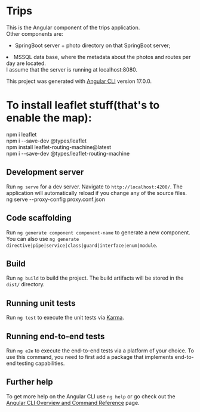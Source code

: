# Trips
This is the Angular component of the trips application. <br />
Other components are:
<ul>
<li>SpringBoot server + photo directory on that SpringBoot server;</ul>
<li>MSSQL data base, where the metadata about the photos and routes per day are located. </li>
</ul>
I assume that the server is running at localhost:8080.

This project was generated with [Angular CLI](https://github.com/angular/angular-cli) version 17.0.0.

# To install leaflet stuff(that's to enable the map):
npm i leaflet <br />
npm i --save-dev @types/leaflet <br />
npm install leaflet-routing-machine@latest <br />
npm i --save-dev @types/leaflet-routing-machine <br />

## Development server

Run `ng serve` for a dev server. Navigate to `http://localhost:4200/`. The application will automatically reload if you change any of the source files.
ng serve --proxy-config proxy.conf.json

## Code scaffolding

Run `ng generate component component-name` to generate a new component. You can also use `ng generate directive|pipe|service|class|guard|interface|enum|module`.

## Build

Run `ng build` to build the project. The build artifacts will be stored in the `dist/` directory.

## Running unit tests

Run `ng test` to execute the unit tests via [Karma](https://karma-runner.github.io).

## Running end-to-end tests

Run `ng e2e` to execute the end-to-end tests via a platform of your choice. To use this command, you need to first add a package that implements end-to-end testing capabilities.

## Further help

To get more help on the Angular CLI use `ng help` or go check out the [Angular CLI Overview and Command Reference](https://angular.io/cli) page.
